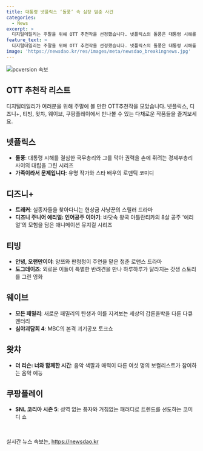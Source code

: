 ```yaml
---
title: 대통령 넷플릭스 ‘돌풍’ 속 심장 멈춘 사건
categories:
  - News
excerpt: >
  디지털데일리는 주말을 위해 OTT 추천작을 선정했습니다. 넷플릭스의 돌풍은 대통령 시해를 막기 위한 대립과 권력 다툼을 그리며 정치적 스릴을 전합니다. 가족이라서 문제입니다는 유명 작가와 상사의 로맨틱 코미디를, 디즈니+의 트래커는 실종자를 찾는 스릴러를 선보입니다. 또한, 티빙의 안녕, 오랜만이야는 성장 로맨스 드라마를, 웨이브의 모든 패밀리는 새로운 가족 이야기를 다루고 있습니다. 이 외에도 도그데이즈, 심야괴담회 4, 더 리슨: 너와 함께한 시간, SNL 코리아 시즌 5 등 다양한 프로그램이 풍성하게 준비되어 있습니다.
feature_text: >
  디지털데일리는 주말을 위해 OTT 추천작을 선정했습니다. 넷플릭스의 돌풍은 대통령 시해를 막기 위한 대립과 권력 다툼을 그리며 정치적 스릴을 전합니다. 가족이라서 문제입니다는 유명 작가와 상사의 로맨틱 코미디를, 디즈니+의 트래커는 실종자를 찾는 스릴러를 선보입니다. 또한, 티빙의 안녕, 오랜만이야는 성장 로맨스 드라마를, 웨이브의 모든 패밀리는 새로운 가족 이야기를 다루고 있습니다. 이 외에도 도그데이즈, 심야괴담회 4, 더 리슨: 너와 함께한 시간, SNL 코리아 시즌 5 등 다양한 프로그램이 풍성하게 준비되어 있습니다.
image: 'https://newsdao.kr/res/images/meta/newsdao_breakingnews.jpg'
---
```


<p><img src="https://newsdao.kr/res/images/meta/newsdao_breakingnews.jpg" alt="pcversion 속보" /></p>

<h2 data-ke-size="size26">OTT 추천작 리스트</h2>

<p data-ke-size="size16">디지털데일리가 여러분을 위해 주말에 볼 만한 OTT추천작을 모았습니다. 넷플릭스, 디즈니+, 티빙, 왓챠, 웨이브, 쿠팡플레이에서 만나볼 수 있는 다채로운 작품들을 즐겨보세요.</p>

<h2 data-ke-size="size24">넷플릭스</h2>

<ul>
  <li><b>돌풍</b>: 대통령 시해를 결심한 국무총리와 그를 막아 권력을 손에 쥐려는 경제부총리 사이의 대립을 그린 시리즈</li>
  <li><b>가족이라서 문제입니다</b>: 유명 작가와 스타 배우의 로맨틱 코미디</li>
</ul>

<h2 data-ke-size="size24">디즈니+</h2>

<ul>
  <li><b>트래커</b>: 실종자들을 찾아다니는 현상금 사냥꾼의 스릴러 드라마</li>
  <li><b>디즈니 주니어 에리얼: 인어공주 이야기</b>: 바닷속 왕국 아틀란티카의 8살 공주 '에리얼'의 모험을 담은 애니메이션 뮤지컬 시리즈</li>
</ul>

<h2 data-ke-size="size24">티빙</h2>

<ul>
  <li><b>안녕, 오랜만이야</b>: 양쯔와 판청청이 주연을 맡은 청춘 로맨스 드라마</li>
  <li><b>도그데이즈</b>: 외로운 이들이 특별한 반려견을 만나 하루하루가 달라지는 갓생 스토리를 그린 영화</li>
</ul>

<h2 data-ke-size="size24">웨이브</h2>

<ul>
  <li><b>모든 패밀리</b>: 새로운 패밀리의 탄생과 이를 지켜보는 세상의 갑론을박을 다룬 다큐멘터리</li>
  <li><b>심야괴담회 4</b>: MBC의 본격 괴기공포 토크쇼</li>
</ul>

<h2 data-ke-size="size24">왓챠</h2>

<ul>
  <li><b>더 리슨: 너와 함께한 시간</b>: 음악 색깔과 매력이 다른 여섯 명의 보컬리스트가 참여하는 음악 예능</li>
</ul>

<h2 data-ke-size="size24">쿠팡플레이</h2>

<ul>
  <li><b>SNL 코리아 시즌 5</b>: 성역 없는 풍자와 거침없는 패러디로 트렌드를 선도하는 코미디 쇼</li>
</ul>

<p data-ke-size="size16">&nbsp;</p>
실시간 뉴스 속보는, <a href="https://newsdao.kr" rel="dofollow">https://newsdao.kr</a>


